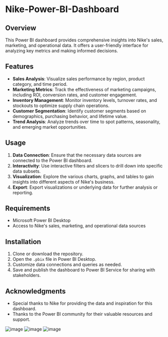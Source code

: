 # Nike-Power-BI-Dashboard

## Overview
This Power BI dashboard provides comprehensive insights into Nike's sales, marketing, and operational data. It offers a user-friendly interface for analyzing key metrics and making informed decisions.

## Features
- **Sales Analysis**: Visualize sales performance by region, product category, and time period.
- **Marketing Metrics**: Track the effectiveness of marketing campaigns, including ROI, conversion rates, and customer engagement.
- **Inventory Management**: Monitor inventory levels, turnover rates, and stockouts to optimize supply chain operations.
- **Customer Segmentation**: Identify customer segments based on demographics, purchasing behavior, and lifetime value.
- **Trend Analysis**: Analyze trends over time to spot patterns, seasonality, and emerging market opportunities.

## Usage
1. **Data Connection**: Ensure that the necessary data sources are connected to the Power BI dashboard.
2. **Interactivity**: Use interactive filters and slicers to drill down into specific data subsets.
3. **Visualization**: Explore the various charts, graphs, and tables to gain insights into different aspects of Nike's business.
4. **Export**: Export visualizations or underlying data for further analysis or reporting.

## Requirements
- Microsoft Power BI Desktop 
- Access to Nike's sales, marketing, and operational data sources

## Installation
1. Clone or download the repository.
2. Open the `.pbix` file in Power BI Desktop.
3. Customize data connections and queries as needed.
4. Save and publish the dashboard to Power BI Service for sharing with stakeholders.


## Acknowledgments
- Special thanks to Nike for providing the data and inspiration for this dashboard.
- Thanks to the Power BI community for their valuable resources and support.

![image](https://github.com/Ganeshkarwa/Nike-Power-BI-Dashboard/assets/140792447/d4de29dc-22b5-415f-a9b0-d689dbe4f2b8)
![image](https://github.com/Ganeshkarwa/Nike-Power-BI-Dashboard/assets/140792447/55733547-69b8-4525-81cb-d9e42eb4afc2)
![image](https://github.com/Ganeshkarwa/Nike-Power-BI-Dashboard/assets/140792447/10328288-d055-4835-bd7f-066a22752abf)


